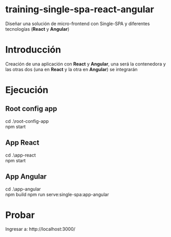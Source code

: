 # training-single-spa-react-angular

Diseñar una solución de micro-frontend con Single-SPA y diferentes tecnologías (**React** y **Angular**)

# Introducción

Creación de una aplicación con **React** y **Angular**, una será la contenedora y las otras dos (una en **React** y la otra en **Angular**) se integrarán

# Ejecución

## Root config app

cd .\root-config-app\
npm start

## App React

cd .\app-react\
npm start

## App Angular

cd .\app-angular\
npm build
npm run serve:single-spa:app-angular

# Probar

Ingresar a: http://localhost:3000/
